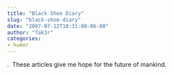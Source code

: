 ```yaml
---
title: "Black Shoe Diary"
slug: "black-shoe-diary"
date: "2007-07-12T10:31:08-06:00"
author: "fak3r"
categories:
- humor
---
```


.  These articles give me hope for the future of mankind.

